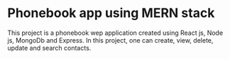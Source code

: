 # Phonebook app using MERN stack

This project is a phonebook wep application created using React js, Node js, MongoDb and Express. In this project, one can create, view, delete, update and search contacts.
